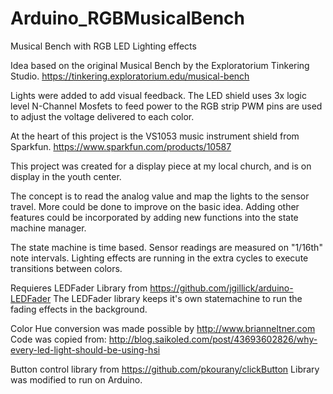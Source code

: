 # Arduino_RGBMusicalBench
Musical Bench with RGB LED Lighting effects

Idea based on the original Musical Bench by the Exploratorium Tinkering Studio.
 https://tinkering.exploratorium.edu/musical-bench
 
Lights were added to add visual feedback.
The LED shield uses 3x logic level N-Channel Mosfets to feed power to the RGB strip
PWM pins are used to adjust the voltage delivered to each color.
 
At the heart of this project is the VS1053 music instrument shield from Sparkfun.
 https://www.sparkfun.com/products/10587
 
This project was created for a display piece at my local church, and is on display in the youth center.
 
The concept is to read the analog value and map the lights to the sensor travel.
More could be done to improve on the basic idea.
Adding other features could be incorporated by adding new functions into the state machine manager.
 
The state machine is time based.
Sensor readings are measured on "1/16th" note intervals.
Lighting effects are running in the extra cycles to execute transitions between colors.
 
Requieres LEDFader Library from https://github.com/jgillick/arduino-LEDFader
The LEDFader library keeps it's own statemachine to run the fading effects in the background.
 
Color Hue conversion was made possible by http://www.brianneltner.com
Code was copied from: http://blog.saikoled.com/post/43693602826/why-every-led-light-should-be-using-hsi
 
Button control library from https://github.com/pkourany/clickButton
Library was modified to run on Arduino.
